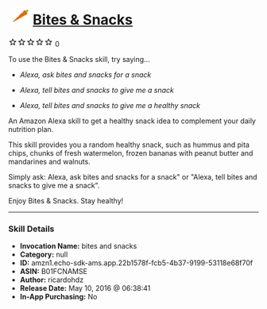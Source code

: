 # &nbsp;<img src="skill_icon" alt="Bites & Snacks icon" width="36"> [Bites & Snacks](http://alexa.amazon.com/#skills/amzn1.echo-sdk-ams.app.22b1578f-fcb5-4b37-9199-53118e68f70f)
![0 stars](../../images/ic_star_border_black_18dp_1x.png)![0 stars](../../images/ic_star_border_black_18dp_1x.png)![0 stars](../../images/ic_star_border_black_18dp_1x.png)![0 stars](../../images/ic_star_border_black_18dp_1x.png)![0 stars](../../images/ic_star_border_black_18dp_1x.png) 0

To use the Bites & Snacks skill, try saying...

* *Alexa, ask bites and snacks for a snack*

* *Alexa, tell bites and snacks to give me a snack*

* *Alexa, tell bites and snacks to give me a healthy snack*

An Amazon Alexa skill to get a healthy snack idea to complement your daily nutrition plan.

This skill provides you a random healthy snack, such as hummus and pita chips, chunks of fresh watermelon, frozen bananas with peanut butter and mandarines and walnuts.

Simply ask: Alexa, ask bites and snacks for a snack" or "Alexa, tell bites and snacks to give me a snack".

Enjoy Bites & Snacks. Stay healthy!

***

### Skill Details

* **Invocation Name:** bites and snacks
* **Category:** null
* **ID:** amzn1.echo-sdk-ams.app.22b1578f-fcb5-4b37-9199-53118e68f70f
* **ASIN:** B01FCNAMSE
* **Author:** ricardohdz
* **Release Date:** May 10, 2016 @ 06:38:41
* **In-App Purchasing:** No
